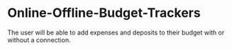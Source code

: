 # Online-Offline-Budget-Trackers
The user will be able to add expenses and deposits to their budget with or without a connection.
